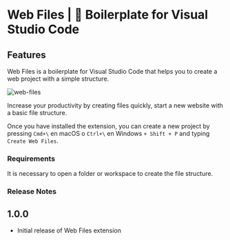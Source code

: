 # Web Files | 🔨 Boilerplate for Visual Studio Code

## Features

Web Files is a boilerplate for Visual Studio Code that helps you to create a web project with a simple structure.

![web-files](https://user-images.githubusercontent.com/93359372/197840765-53246313-9e4e-40ba-8ef2-b2689e5ed044.gif)

Increase your productivity by creating files quickly, start a new website with a basic file structure.

Once you have installed the extension, you can create a new project by pressing `Cmd+\` en macOS o `Ctrl+\` en Windows `+ Shift + P` and typing `Create Web Files`.

### Requirements

It is necessary to open a folder or workspace to create the file structure.

### Release Notes

## 1.0.0

- Initial release of Web Files extension
